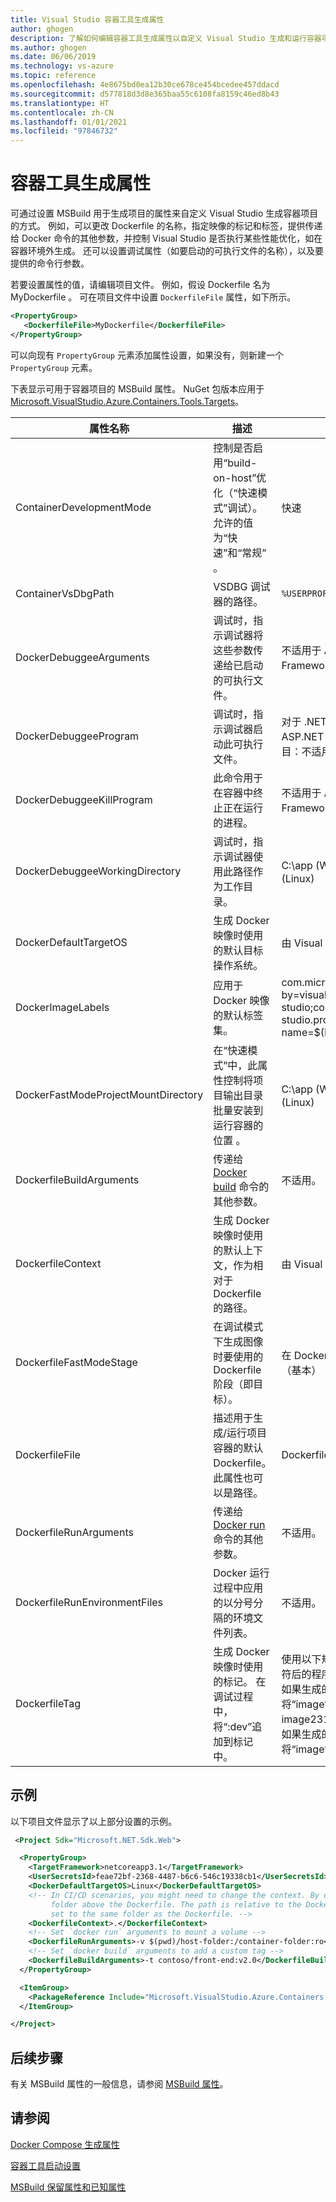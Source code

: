 ```yaml
---
title: Visual Studio 容器工具生成属性
author: ghogen
description: 了解如何编辑容器工具生成属性以自定义 Visual Studio 生成和运行容器项目的方式。
ms.author: ghogen
ms.date: 06/06/2019
ms.technology: vs-azure
ms.topic: reference
ms.openlocfilehash: 4e8675bd0ea12b30ce678ce454bcedee457ddacd
ms.sourcegitcommit: d577818d3d8e365baa55c6108fa8159c46ed8b43
ms.translationtype: HT
ms.contentlocale: zh-CN
ms.lasthandoff: 01/01/2021
ms.locfileid: "97846732"
---
```

# <a name="container-tools-build-properties"></a>容器工具生成属性

可通过设置 MSBuild 用于生成项目的属性来自定义 Visual Studio 生成容器项目的方式。 例如，可以更改 Dockerfile 的名称，指定映像的标记和标签，提供传递给 Docker 命令的其他参数，并控制 Visual Studio 是否执行某些性能优化，如在容器环境外生成。 还可以设置调试属性（如要启动的可执行文件的名称），以及要提供的命令行参数。

若要设置属性的值，请编辑项目文件。 例如，假设 Dockerfile 名为 MyDockerfile  。 可在项目文件中设置 `DockerfileFile` 属性，如下所示。

```xml
<PropertyGroup>
   <DockerfileFile>MyDockerfile</DockerfileFile>
</PropertyGroup>
```

可以向现有 `PropertyGroup` 元素添加属性设置，如果没有，则新建一个 `PropertyGroup` 元素。

下表显示可用于容器项目的 MSBuild 属性。 NuGet 包版本应用于 [Microsoft.VisualStudio.Azure.Containers.Tools.Targets](https://www.nuget.org/packages/Microsoft.VisualStudio.Azure.Containers.Tools.Targets/)。

| 属性名称 | 描述 | 默认值  | NuGet 包版本|
|---------------|-------------|----------------|----------------------|
| ContainerDevelopmentMode | 控制是否启用“build-on-host”优化（“快速模式”调试）。  允许的值为“快速”和“常规”   。 | 快速 |1.0.1872750 或更高版本|
| ContainerVsDbgPath | VSDBG 调试器的路径。 | `%USERPROFILE%\vsdbg\vs2017u5` |1.0.1985401 或更高版本|
| DockerDebuggeeArguments | 调试时，指示调试器将这些参数传递给已启动的可执行文件。 | 不适用于 ASP.NET .NET Framework 项目 |1.7.8 或更高版本|
| DockerDebuggeeProgram | 调试时，指示调试器启动此可执行文件。 | 对于 .NET Core 项目：dotnet、ASP.NET .NET Framework 项目：不适用（始终使用 IIS） |1.7.8 或更高版本|
| DockerDebuggeeKillProgram | 此命令用于在容器中终止正在运行的进程。 | 不适用于 ASP.NET .NET Framework 项目 |1.7.8 或更高版本|
| DockerDebuggeeWorkingDirectory | 调试时，指示调试器使用此路径作为工作目录。 | C:\app (Windows) 或 /app (Linux) |1.7.8 或更高版本|
| DockerDefaultTargetOS | 生成 Docker 映像时使用的默认目标操作系统。 | 由 Visual Studio 设置。 |1.0.1985401 或更高版本|
| DockerImageLabels | 应用于 Docker 映像的默认标签集。 | com.microsoft.created-by=visual-studio;com.microsoft.visual-studio.project-name=$(MSBuildProjectName) |1.5.4 或更高版本|
| DockerFastModeProjectMountDirectory|在“快速模式”中，此属性控制将项目输出目录批量安装到运行容器的位置  。|C:\app (Windows) 或 /app (Linux)|1.9.2 或更高版本|
| DockerfileBuildArguments | 传递给 [Docker build](https://docs.docker.com/engine/reference/commandline/build/) 命令的其他参数。 | 不适用。 |1.0.1872750 或更高版本|
| DockerfileContext | 生成 Docker 映像时使用的默认上下文，作为相对于 Dockerfile 的路径。 | 由 Visual Studio 设置。 |1.0.1872750 或更高版本|
| DockerfileFastModeStage | 在调试模式下生成图像时要使用的 Dockerfile 阶段（即目标）。 | 在 Dockerfile 中找到的第一阶段（基本） |
| DockerfileFile | 描述用于生成/运行项目容器的默认 Dockerfile。 此属性也可以是路径。 | Dockerfile |1.0.1872750 或更高版本|
| DockerfileRunArguments | 传递给 [Docker run](https://docs.docker.com/engine/reference/commandline/run/) 命令的其他参数。 | 不适用。 |1.0.1872750 或更高版本|
| DockerfileRunEnvironmentFiles | Docker 运行过程中应用的以分号分隔的环境文件列表。 | 不适用。 |1.0.1872750 或更高版本|
| DockerfileTag | 生成 Docker 映像时使用的标记。 在调试过程中，将“:dev”追加到标记中。 | 使用以下规则去除非字母数字字符后的程序集名称： <br/> 如果生成的标记全部为数值，则将“image”作为前缀插入（例如 image2314） <br/> 如果生成的标记为空字符串，则将“image”用作标记。 |1.0.1872750 或更高版本|

## <a name="example"></a>示例

以下项目文件显示了以上部分设置的示例。

```xml
 <Project Sdk="Microsoft.NET.Sdk.Web">

  <PropertyGroup>
    <TargetFramework>netcoreapp3.1</TargetFramework>
    <UserSecretsId>feae72bf-2368-4487-b6c6-546c19338cb1</UserSecretsId>
    <DockerDefaultTargetOS>Linux</DockerDefaultTargetOS>
    <!-- In CI/CD scenarios, you might need to change the context. By default, Visual Studio uses the
         folder above the Dockerfile. The path is relative to the Dockerfile, so here the context is
         set to the same folder as the Dockerfile. -->
    <DockerfileContext>.</DockerfileContext>
    <!-- Set `docker run` arguments to mount a volume -->
    <DockerfileRunArguments>-v $(pwd)/host-folder:/container-folder:ro</DockerfileRunArguments>
    <!-- Set `docker build` arguments to add a custom tag -->
    <DockerfileBuildArguments>-t contoso/front-end:v2.0</DockerfileBuildArguments>
  </PropertyGroup>

  <ItemGroup>
    <PackageReference Include="Microsoft.VisualStudio.Azure.Containers.Tools.Targets" Version="1.10.6" />
  </ItemGroup>

</Project>
```

## <a name="next-steps"></a>后续步骤

有关 MSBuild 属性的一般信息，请参阅 [MSBuild 属性](../msbuild/msbuild-properties.md)。

## <a name="see-also"></a>请参阅

[Docker Compose 生成属性](docker-compose-properties.md)

[容器工具启动设置](container-launch-settings.md)

[MSBuild 保留属性和已知属性](../msbuild/msbuild-reserved-and-well-known-properties.md)
